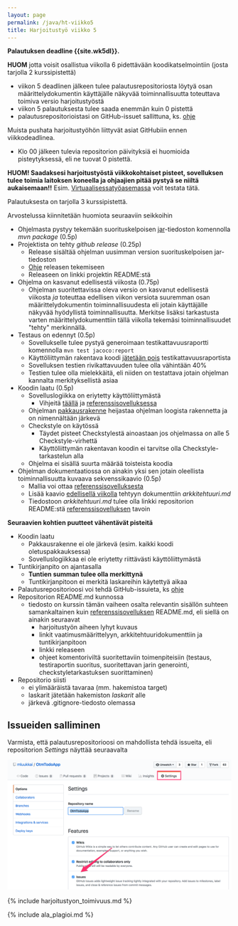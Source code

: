 ```yaml
---
layout: page
permalink: /java/ht-viikko5
title: Harjoitustyö viikko 5
---
```


**Palautuksen deadline {{site.wk5dl}}.**

**HUOM** jotta voisit osallistua viikolla 6 pidettävään koodikatselmointiin (josta tarjolla 2 kurssipistettä)

- viikon 5 deadlinen jälkeen tulee palautusrepositoriosta löytyä osan määrittelydokumentin käyttäjälle näkyvää toiminnallisuutta toteuttava toimiva versio harjoitustyöstä
- viikon 5 palautuksesta tulee saada enemmän kuin 0 pistettä
- palautusrepositorioistasi on GitHub-issuet sallittuna, ks. [ohje](/java/ht-viikko5#issueiden-salliminen)

Muista pushata harjoitustyöhön liittyvät asiat GitHubiin ennen viikkodeadlinea.

- Klo 00 jälkeen tulevia repositorion päivityksiä ei huomioida pisteytyksessä, eli ne tuovat 0 pistettä.

**HUOM! Saadaksesi harjoitustyöstä viikkokohtaiset pisteet, sovelluksen tulee toimia laitoksen koneella ja ohjaajien pitää pystyä se niiltä aukaisemaan!!** Esim. [Virtuaalisessatyöasemassa](https://vdi.helsinki.fi) voit testata tätä.

Palautuksesta on tarjolla 3 kurssipistettä.

Arvostelussa kiinnitetään huomiota seuraaviin seikkoihin

- Ohjelmasta pystyy tekemään suorituskelpoisen [jar](/java/maven.md#jarin-generointi)-tiedoston komennolla _mvn package_ (0.5p)
- Projektista on tehty _github release_ (0.25p)
  - Release sisältää ohjelman uusimman version suorituskelpoisen jar-tiedoston
  - [Ohje](/release) releasen tekemiseen
  - Releaseen on linkki projektin README:stä
- Ohjelma on kasvanut edellisestä viikosta (0.75p)
  - Ohjelman suoritettavissa oleva versio on kasvanut edellisestä viikosta _ja_ toteuttaa edellisen viikon versiota suuremman osan määrittelydokumentin toiminnallisuudesta eli jotain käyttäjälle näkyvää hyödyllistä toiminnallisuutta.
    Merkitse lisäksi tarkastusta varten määrittelydokumenttiin tällä viikolla tekemäsi toiminnallisuudet "tehty" merkinnällä.
- Testaus on edennyt (0.5p)
  - Sovellukselle tulee pystyä generoimaan testikattavuusraportti komennolla <code>mvn test jacoco:report</code>
  - Käyttöliittymän rakentava koodi [jätetään pois](/java/maven.md#koodin-huomiotta-jättäminen-kattavuusraportissa) testikattavuusraportista
  - Sovelluksen testien rivikattavuuden tulee olla vähintään 40%
  - Testien tulee olla mielekkäitä, eli niiden on testattava jotain ohjelman kannalta merkityksellistä asiaa
- Koodin laatu (0.5p)
  - Sovelluslogiikka on eriytetty käyttöliittymästä
    - Vihjeitä [täällä](/java/toteutus) ja [referenssisovelluksessa](https://github.com/mluukkai/OtmTodoApp/blob/master/dokumentaatio/arkkitehtuuri.md)
  - Ohjelman [pakkausrakenne](/java/koodin-laatuvaatimukset#5-pakkaukset) heijastaa ohjelman loogista rakennetta ja on nimennältään järkevä
  - Checkstyle on käytössä
    - Täydet pisteet Checkstylestä ainoastaan jos ohjelmassa on alle 5 Checkstyle-virhettä
    - Käyttöliittymän rakentavan koodin ei tarvitse olla Checkstyle-tarkastelun alla
  - Ohjelma ei sisällä suurta määrää toisteista koodia
- Ohjelman dokumentaatiossa on ainakin yksi sen jotain oleellista toiminnallisuutta kuvaava sekvenssikaavio (0.5p)
  - Mallia voi ottaa [referenssisovelluksesta](https://github.com/mluukkai/OtmTodoApp/blob/master/dokumentaatio/arkkitehtuuri.md#sovelluslogiikka)
  - Lisää kaavio [edellisellä viikolla](/java/ht-viikko4) tehtyyn dokumenttiin _arkkitehtuuri.md_
  - Tiedostoon _arkkitehtuuri.md_ tulee olla linkki repositorion README:stä [referenssisovelluksen](https://github.com/mluukkai/OtmTodoApp) tavoin

**Seuraavien kohtien puutteet vähentävät pisteitä**

- Koodin laatu
  - Pakkausrakenne ei ole järkevä (esim. kaikki koodi oletuspakkauksessa)
  - Sovelluslogiikkaa ei ole eriytetty riittävästi käyttöliittymästä
- Tuntikirjanpito on ajantasalla
  - **Tuntien summan tulee olla merkittynä**
  - Tuntikirjanpitoon ei merkitä laskareihin käytettyä aikaa
- Palautusrepositorioosi voi tehdä GitHub-issuieta, ks [ohje](/java/ht-viikko5#issueiden-salliminen)
- Repositorion README.md kunnossa
  - tiedosto on kurssin tämän vaiheen osalta relevantin sisällön suhteen samankaltainen kuin [referenssisovelluksen](https://github.com/mluukkai/OtmTodoApp) README.md, eli siellä on ainakin seuraavat
    - harjoitustyön aiheen lyhyt kuvaus
    - linkit vaatimusmäärittelyyn, arkkitehtuuridokumenttiin ja tuntikirjanpitoon
    - linkki releaseen
    - ohjeet komentoriviltä suoritettaviin toimenpiteisiin (testaus, testiraportin suoritus, suoritettavan jarin generointi, checkstyletarkastuksen suorittaminen)
- Repositorio siisti
  - ei ylimääräistä tavaraa (mm. hakemistoa target)
  - laskarit jätetään hakemiston _laskarit_ alle
  - järkevä .gitignore-tiedosto olemassa

## Issueiden salliminen

Varmista, että palautusrepositorioosi on mahdollista tehdä issueita, eli repositorion _Settings_ näyttää seuraavalta

![](/assets/images/issuet.png)

{% include harjoitustyon_toimivuus.md %}

{% include ala_plagioi.md %}
